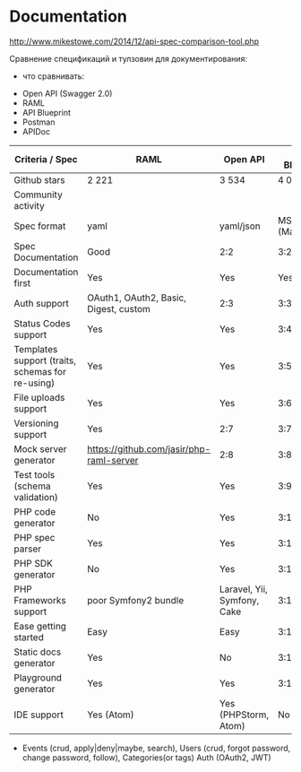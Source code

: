 # Documentation

http://www.mikestowe.com/2014/12/api-spec-comparison-tool.php

Сравнение спецификаций и тулзовин для документирования:

- что сравнивать:
 * Open API (Swagger 2.0)
 * RAML
 * API Blueprint
 * Postman
 * APIDoc

| Criteria / Spec | RAML | Open API | API Blueprint |
| --- | --- | --- | --- |
| Github stars |  2 221 | 3 534 | 4 092 |
| Community activity |   |  |  |
| Spec format | yaml | yaml/json | MSON (Markdown) |
| Spec Documentation | Good | 2:2 | 3:2 |
| Documentation first | Yes | Yes | Yes |
| Auth support | OAuth1, OAuth2, Basic, Digest, custom | 2:3 | 3:3 |
| Status Codes support | Yes | Yes | 3:4 |
| Templates support (traits, schemas for re-using) | Yes | Yes | 3:5 |
| File uploads support | Yes | Yes | 3:6 |
| Versioning support | Yes | 2:7 | 3:7 |
| Mock server generator | https://github.com/jasir/php-raml-server | 2:8 | 3:8 |
| Test tools (schema validation) | Yes | Yes | 3:9 |
| PHP code generator | No | Yes | 3:10 |
| PHP spec parser | Yes | Yes | 3:11 |
| PHP SDK generator | No | Yes | 3:12 |
| PHP Frameworks support | poor Symfony2 bundle | Laravel, Yii, Symfony, Cake | 3:12 |
| Ease getting started | Easy | Easy | 3:13 |
| Static docs generator | Yes | No | 3:14 |
| Playground generator | Yes | Yes | 3:15 |
| IDE support | Yes (Atom) | Yes (PHPStorm, Atom) | No |


- Events (crud, apply|deny|maybe, search), Users (crud, forgot password, change password, follow), Categories(or tags) Auth (OAuth2, JWT)